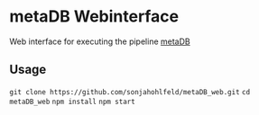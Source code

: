 # metaDB Webinterface

Web interface for executing the pipeline [metaDB](https://github.com/molbiodiv/metabDB)

## Usage

```git clone https://github.com/sonjahohlfeld/metaDB_web.git```
```cd metaDB_web```
```npm install```
```npm start```
